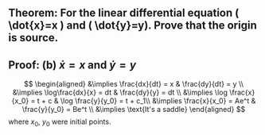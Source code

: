 ## Theorem: For the linear differential equation \( \dot{x}=x \) and \( \dot{y}=y). Prove that the origin is source.


## Proof: (b) $\dot{x} = x$ and $\dot{y} = y$
$$
\begin{aligned}
&\implies \frac{dx}{dt} = x & \frac{dy}{dt} = y \\
&\implies \log\frac{dx}{x} = dt & \frac{dy}{y} = dt \\
&\implies \log \frac{x}{x_0} = t + c & \log \frac{y}{y_0} = t + c_1\\
&\implies \frac{x}{x_0} = Ae^t & \frac{y}{y_0} = Be^t \\
&\implies \text{It's a saddle}
\end{aligned}
$$
where $x_0$, $y_0$ were initial points. 
